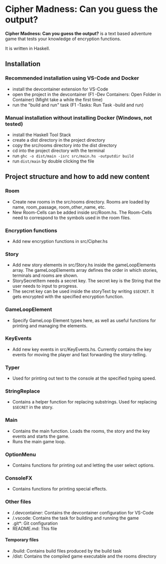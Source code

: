 # Cipher Madness: Can you guess the output?

**Cipher Madness: Can you guess the output?** is a text based adventure game that tests your knowledge of encryption functions.

It is written in Haskell.

## Installation

### Recommended installation using VS-Code and Docker

- install the devcontainer extension for VS-Code
- open the project in the devcontainer (F1 -Dev Containers: Open Folder in Container) (Might take a while the first time)
- run the "build and run" task (F1 -Tasks: Run Task -build and run)

### Manual installation without installing Docker (Windows, not tested)

- install the Haskell Tool Stack
- create a dist directory in the project directory
- copy the src/rooms directory into the dist directory
- cd into the project directory with the terminal
- run `ghc -o dist/main -isrc src/main.hs -outputdir build`
- run `dist/main` by double clicking the file

## Project structure and how to add new content

### Room

- Create new rooms in the src/rooms directory. Rooms are loaded by name, room_passage, room_other_name, etc.
- New Room-Cells can be added inside src/Room.hs. The Room-Cells need to correspond to the symbols used in the room files.

### Encryption functions

- Add new encryption functions in src/Cipher.hs

### Story

- Add new story elements in src/Story.hs inside the gameLoopElements array. The gameLoopElements array defines the order in which stories, terminals and rooms are shown.
- StorySecretItem needs a secret key. The secret key is the String that the user needs to input to progress.
- The secret key can be used inside the storyText by writing `$SECRET`. It gets encrypted with the specified encryption function.

### GameLoopElement

- Specify GameLoop Element types here, as well as useful functions for printing and managing the elements.

### KeyEvents

- Add new key events in src/KeyEvents.hs. Currently contains the key events for moving the player and fast forwarding the story-telling.

### Typer

- Used for printing out text to the console at the specified typing speed.

### StringReplace

- Contains a helper function for replacing substrings. Used for replacing `$SECRET` in the story.

### Main

- Contains the main function. Loads the rooms, the story and the key events and starts the game.
- Runs the main game loop.

### OptionMenu

- Contains functions for printing out and letting the user select options.

### ConsoleFX

- Contains functions for printing special effects.

### Other files

- /.devcontainer: Contains the devcontainer configuration for VS-Code
- /.vscode: Contains the task for building and running the game
- .git\*: Git configuration
- README.md: This file

#### Temporary files

- /build: Contains build files produced by the build task
- /dist: Contains the compiled game executable and the rooms directory
